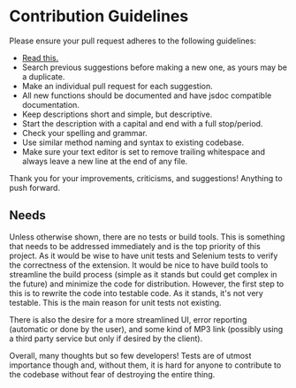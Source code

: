 # Contribution Guidelines

Please ensure your pull request adheres to the following guidelines:

- [Read this.](https://github.com/blog/1943-how-to-write-the-perfect-pull-request)
- Search previous suggestions before making a new one, as yours may be a duplicate.
- Make an individual pull request for each suggestion.
- All new functions should be documented and have jsdoc compatible documentation.
- Keep descriptions short and simple, but descriptive.
- Start the description with a capital and end with a full stop/period.
- Check your spelling and grammar.
- Use similar method naming and syntax to existing codebase.
- Make sure your text editor is set to remove trailing whitespace and always leave a new line at the end of any file.

Thank you for your improvements, criticisms, and suggestions! Anything to push forward.

## Needs

Unless otherwise shown, there are no tests or build tools. This is something that needs to be addressed immediately and is the top priority of this project. As it would be wise to have unit tests and Selenium tests to verify the correctness of the extension. It would be nice to have build tools to streamline the build process (simple as it stands but could get complex in the future) and minimize the code for distribution. However, the first step to this is to rewrite the code into testable code. As it stands, it's not very testable. This is the main reason for unit tests not existing.

There is also the desire for a more streamlined UI, error reporting (automatic or done by the user), and some kind of MP3 link (possibly using a third party service but only if desired by the client).

Overall, many thoughts but so few developers! Tests are of utmost importance though and, without them, it is hard for anyone to contribute to the codebase without fear of destroying the entire thing.

